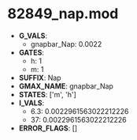 # 82849_nap.mod

- **G_VALS**:
  - gnapbar_Nap: 0.0022
- **GATES**:
  - h: 1
  - m: 1
- **SUFFIX**: Nap
- **GMAX_NAME**: gnapbar_Nap
- **STATES**: ['m', 'h']
- **I_VALS**:
  - 6.3: 0.0022961563022212226
  - 37: 0.0022961563022212226
- **ERROR_FLAGS**: []
